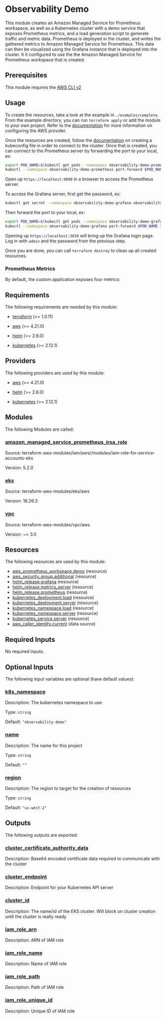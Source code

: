 <!-- BEGIN_TF_DOCS -->
# Observability Demo

This module creates an Amazon Managed Service for Prometheus workspace, as
well as a Kubernetes cluster with a demo service that exposes
Prometheus metrics, and a load generation script to generate traffic and
metric data. Prometheus is deployed in the cluster, and writes the gathered
metrics to Amazon Managed Service for Prometheus.  This data can then be
visualized using the Grafana instance that is deployed into the cluster. It
it configured to use the the Amazon Managed Service for Prometheus workspace
that is created.

## Prerequisites

This module requires the [AWS CLI v2](https://docs.aws.amazon.com/cli/latest/userguide/getting-started-install.html)

## Usage

To create the resources, take a look at the example in
`./examples/complete`. From the example directory, you can run
`terraform apply` or add the module to your own project. Refer to the
[documentation](https://registry.terraform.io/providers/hashicorp/aws/latest/docs)
for more information on configuring the AWS provider.

Once the resources are created, follow the
[documentation](https://docs.aws.amazon.com/eks/latest/userguide/create-kubeconfig.html)
on creating a kubeconfig file in order to connect to the cluster. Once that
is created, you can connect to the Prometheus server by forwarding the port
to your local, ex:

```bash
export POD_NAME=$(kubectl get pods --namespace observability-demo-prometheus -l "app=prometheus,component=server" -o jsonpath="{.items[0].metadata.name}")
kubectl --namespace observability-demo-prometheus port-forward $POD_NAME 9090
```

Open up `https://localhost:9090` in a browser to access the Prometheus server.

To access the Grafana server, first get the password, ex:

```bash
kubectl get secret --namespace observability-demo-grafana observability-demo-complete-grafana -o jsonpath="{.data.admin-password}" | base64 --decode ; echo
```

Then forward the port to your local, ex:

```bash
export POD_NAME=$(kubectl get pods --namespace observability-demo-grafana -l "app.kubernetes.io/name=grafana,app.kubernetes.io/instance=observability-demo-complete-grafana" -o jsonpath="{.items[0].metadata.name}")
kubectl --namespace observability-demo-grafana port-forward $POD_NAME 3000
```

Opening up `https://localhost:3030` will bring up the Grafana login page.
Log in with `admin` and the password from the previous step.

Once you are done, you can call `terraform destroy` to clean up all created
resources.

### Prometheus Metrics

By default, the custom application exposes four metrics:

## Requirements

The following requirements are needed by this module:

- <a name="requirement_terraform"></a> [terraform](#requirement\_terraform) (>= 1.0.11)

- <a name="requirement_aws"></a> [aws](#requirement\_aws) (>= 4.21.0)

- <a name="requirement_helm"></a> [helm](#requirement\_helm) (>= 2.6.0)

- <a name="requirement_kubernetes"></a> [kubernetes](#requirement\_kubernetes) (>= 2.12.1)

## Providers

The following providers are used by this module:

- <a name="provider_aws"></a> [aws](#provider\_aws) (>= 4.21.0)

- <a name="provider_helm"></a> [helm](#provider\_helm) (>= 2.6.0)

- <a name="provider_kubernetes"></a> [kubernetes](#provider\_kubernetes) (>= 2.12.1)

## Modules

The following Modules are called:

### <a name="module_amazon_managed_service_prometheus_irsa_role"></a> [amazon\_managed\_service\_prometheus\_irsa\_role](#module\_amazon\_managed\_service\_prometheus\_irsa\_role)

Source: terraform-aws-modules/iam/aws//modules/iam-role-for-service-accounts-eks

Version: 5.2.0

### <a name="module_eks"></a> [eks](#module\_eks)

Source: terraform-aws-modules/eks/aws

Version: 18.26.3

### <a name="module_vpc"></a> [vpc](#module\_vpc)

Source: terraform-aws-modules/vpc/aws

Version: ~> 3.0

## Resources

The following resources are used by this module:

- [aws_prometheus_workspace.demo](https://registry.terraform.io/providers/hashicorp/aws/latest/docs/resources/prometheus_workspace) (resource)
- [aws_security_group.additional](https://registry.terraform.io/providers/hashicorp/aws/latest/docs/resources/security_group) (resource)
- [helm_release.grafana](https://registry.terraform.io/providers/hashicorp/helm/latest/docs/resources/release) (resource)
- [helm_release.metrics_server](https://registry.terraform.io/providers/hashicorp/helm/latest/docs/resources/release) (resource)
- [helm_release.prometheus](https://registry.terraform.io/providers/hashicorp/helm/latest/docs/resources/release) (resource)
- [kubernetes_deployment.load](https://registry.terraform.io/providers/hashicorp/kubernetes/latest/docs/resources/deployment) (resource)
- [kubernetes_deployment.server](https://registry.terraform.io/providers/hashicorp/kubernetes/latest/docs/resources/deployment) (resource)
- [kubernetes_namespace.load](https://registry.terraform.io/providers/hashicorp/kubernetes/latest/docs/resources/namespace) (resource)
- [kubernetes_namespace.server](https://registry.terraform.io/providers/hashicorp/kubernetes/latest/docs/resources/namespace) (resource)
- [kubernetes_service.server](https://registry.terraform.io/providers/hashicorp/kubernetes/latest/docs/resources/service) (resource)
- [aws_caller_identity.current](https://registry.terraform.io/providers/hashicorp/aws/latest/docs/data-sources/caller_identity) (data source)

## Required Inputs

No required inputs.

## Optional Inputs

The following input variables are optional (have default values):

### <a name="input_k8s_namespace"></a> [k8s\_namespace](#input\_k8s\_namespace)

Description: The kubernetes namespace to use

Type: `string`

Default: `"observability-demo"`

### <a name="input_name"></a> [name](#input\_name)

Description: The name for this project

Type: `string`

Default: `""`

### <a name="input_region"></a> [region](#input\_region)

Description: The region to target for the creation of resources

Type: `string`

Default: `"us-west-2"`

## Outputs

The following outputs are exported:

### <a name="output_cluster_certificate_authority_data"></a> [cluster\_certificate\_authority\_data](#output\_cluster\_certificate\_authority\_data)

Description: Base64 encoded certificate data required to communicate with the cluster

### <a name="output_cluster_endpoint"></a> [cluster\_endpoint](#output\_cluster\_endpoint)

Description: Endpoint for your Kubernetes API server

### <a name="output_cluster_id"></a> [cluster\_id](#output\_cluster\_id)

Description: The name/id of the EKS cluster. Will block on cluster creation until the cluster is really ready

### <a name="output_iam_role_arn"></a> [iam\_role\_arn](#output\_iam\_role\_arn)

Description: ARN of IAM role

### <a name="output_iam_role_name"></a> [iam\_role\_name](#output\_iam\_role\_name)

Description: Name of IAM role

### <a name="output_iam_role_path"></a> [iam\_role\_path](#output\_iam\_role\_path)

Description: Path of IAM role

### <a name="output_iam_role_unique_id"></a> [iam\_role\_unique\_id](#output\_iam\_role\_unique\_id)

Description: Unique ID of IAM role
<!-- END_TF_DOCS -->
